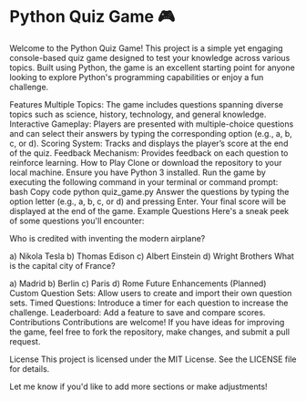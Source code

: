 # Python Quiz Game 🎮
Welcome to the Python Quiz Game! This project is a simple yet engaging console-based quiz game designed to test your knowledge across various topics. Built using Python, the game is an excellent starting point for anyone looking to explore Python's programming capabilities or enjoy a fun challenge.

Features
Multiple Topics: The game includes questions spanning diverse topics such as science, history, technology, and general knowledge.
Interactive Gameplay: Players are presented with multiple-choice questions and can select their answers by typing the corresponding option (e.g., a, b, c, or d).
Scoring System: Tracks and displays the player’s score at the end of the quiz.
Feedback Mechanism: Provides feedback on each question to reinforce learning.
How to Play
Clone or download the repository to your local machine.
Ensure you have Python 3 installed.
Run the game by executing the following command in your terminal or command prompt:
bash
Copy code
python quiz_game.py
Answer the questions by typing the option letter (e.g., a, b, c, or d) and pressing Enter.
Your final score will be displayed at the end of the game.
Example Questions
Here's a sneak peek of some questions you'll encounter:

Who is credited with inventing the modern airplane?

a) Nikola Tesla
b) Thomas Edison
c) Albert Einstein
d) Wright Brothers
What is the capital city of France?

a) Madrid
b) Berlin
c) Paris
d) Rome
Future Enhancements (Planned)
Custom Question Sets: Allow users to create and import their own question sets.
Timed Questions: Introduce a timer for each question to increase the challenge.
Leaderboard: Add a feature to save and compare scores.
Contributions
Contributions are welcome! If you have ideas for improving the game, feel free to fork the repository, make changes, and submit a pull request.

License
This project is licensed under the MIT License. See the LICENSE file for details.

Let me know if you'd like to add more sections or make adjustments!
